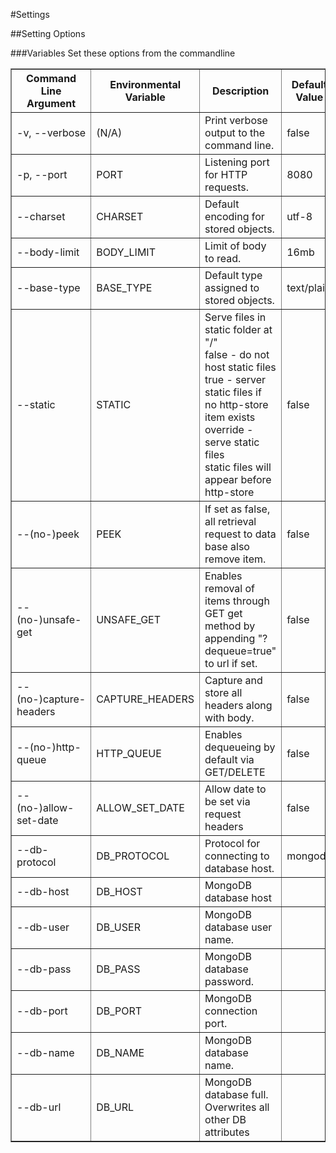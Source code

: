 #Settings


##Setting Options

###Variables
Set these options from the commandline
<table border=1>
    <tr>
        <th>Command Line Argument</th>
        <th>Environmental Variable</th>
        <th>Description</th>
        <th>Default Value</th>
        <th>Set Via PATCH?</th>
    </tr>
    <tr>
        <td>-v, --verbose</td>
        <td>(N/A)</td>
        <td>Print verbose output to the command line.</td>
        <td>false</td>
        <td>no</td>
    </tr>
    <tr>
        <td>-p, --port</td>
        <td>PORT</td>
        <td>Listening port for HTTP requests.</td>
        <td>8080</td>
        <td>no</td>
    </tr>
    <tr>
        <td>--charset</td>
        <td>CHARSET</td>
        <td>Default encoding for stored objects.</td>
        <td>utf-8</td>
        <td>yes</td>
    </tr>
    <tr>
        <td>--body-limit</td>
        <td>BODY_LIMIT</td>
        <td>Limit of body to read.</td>
        <td>16mb</td>
        <td>yes</td>
    </tr>
    <tr>
        <td>--base-type</td>
        <td>BASE_TYPE</td>
        <td>Default type assigned to stored objects.</td>
        <td>text/plain</td>
        <td>yes</td>
    </tr>
    <tr>
        <td>--static </td>
        <td>STATIC</td>
        <td>Serve files in static folder at "<server address>/"<br />
            false - do not host static files<br />
            true  - server static files if no http-store item exists<br />
            override - serve static files<br />
                    static files will appear before http-store<br />
        </td>
        <td>false</td>
        <td>yes</td>
    </tr>
    <tr>
        <td>--(no-)peek </td>
        <td>PEEK</td>
        <td>If set as false, all retrieval  request to data base also remove item.</td>
        <td>false</td>
        <td>no</td>
    </tr>
    <tr>
        <td>--(no-)unsafe-get </td>
        <td>UNSAFE_GET</td>
        <td>Enables removal of items through GET get method by appending "?dequeue=true" to url if set.</td>
        <td>false</td>
        <td>yes</td>
    </tr>
    <tr>
        <td>--(no-)capture-headers</td>
        <td>CAPTURE_HEADERS</td>
        <td>Capture and store all headers along with body.</td>
        <td>false</td>
        <td>true</td>
    </tr>
    <tr>
        <td>--(no-)http-queue </td>
        <td>HTTP_QUEUE</td>
        <td>Enables dequeueing by default via GET/DELETE</td>
        <td>false</td>
        <td>yes</td>
    </tr>
    <tr>
        <td>--(no-)allow-set-date</td>
        <td>ALLOW_SET_DATE</td>
        <td>Allow date to be set via request headers</td>
        <td>false</td>
        <td>no</td>
    </tr>
    <tr>
        <td>--db-protocol</td>
        <td>DB_PROTOCOL</td>
        <td>Protocol for connecting to database host.</td>
        <td>mongodb</td>
        <td>no</td>
    </tr>
    <tr>
        <td>--db-host </td>
        <td>DB_HOST</td>
        <td>MongoDB database host</td>
        <td></td>
        <td>no</td>
    </tr>
    <tr>
        <td>--db-user</td>
        <td>DB_USER</td>
        <td>MongoDB database user name.</td>
        <td></td>
        <td>no</td>
    </tr>
    <tr>
        <td>--db-pass</td>
        <td>DB_PASS</td>
        <td>MongoDB database password.</td>
        <td></td>
        <td>no</td>
    </tr>
    <tr>
        <td>--db-port </td>
        <td>DB_PORT</td>
        <td>MongoDB connection port.</td>
        <td></td>
        <td>no</td>
    </tr>
    <tr>
        <td>--db-name</td>
        <td>DB_NAME</td>
        <td>MongoDB database name.</td>
        <td></td>
        <td>no</td>
    </tr>
    <tr>
        <td>--db-url</td>
        <td>DB_URL</td>
        <td>MongoDB database full. Overwrites all other DB attributes</td>
        <td></td>
        <td>no</td>
    </tr>
</table>
